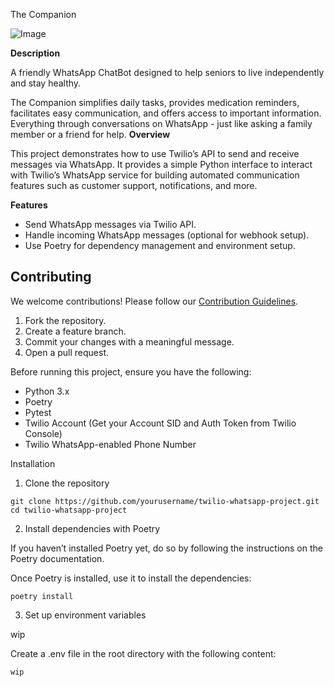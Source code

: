 The Companion

![Image](https://github.com/user-attachments/assets/6502b02f-a571-4fae-8e5a-891aea9a76ac)


**Description**


A friendly WhatsApp ChatBot designed to help seniors to live independently and stay healthy. 

The Companion simplifies daily tasks, provides medication reminders, facilitates easy communication, and offers access to important information. Everything through conversations on WhatsApp - just like asking a family member or a friend for help.
**Overview**

This project demonstrates how to use Twilio’s API to send and receive messages via WhatsApp. It provides a simple Python interface to interact with Twilio’s WhatsApp service for building automated communication features such as customer support, notifications, and more.

**Features**
- Send WhatsApp messages via Twilio API.
- Handle incoming WhatsApp messages (optional for webhook setup).
- Use Poetry for dependency management and environment setup.

## Contributing
We welcome contributions! Please follow our [Contribution Guidelines](https://github.com/the-companion/wiki/Contributing).
1. Fork the repository.
2. Create a feature branch.
3. Commit your changes with a meaningful message.
4. Open a pull request.


Before running this project, ensure you have the following:
- Python 3.x
- Poetry
- Pytest
- Twilio Account (Get your Account SID and Auth Token from Twilio Console)
- Twilio WhatsApp-enabled Phone Number

Installation

1. Clone the repository
```aiignore
git clone https://github.com/yourusername/twilio-whatsapp-project.git
cd twilio-whatsapp-project
```
2. Install dependencies with Poetry

If you haven’t installed Poetry yet, do so by following the instructions on the Poetry documentation.

Once Poetry is installed, use it to install the dependencies:
```aiignore
poetry install
```
3. Set up environment variables

wip

Create a .env file in the root directory with the following content:

```aiignore
wip
```
